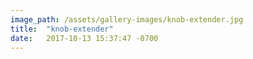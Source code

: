 ```yaml
---
image_path: /assets/gallery-images/knob-extender.jpg
title:  "knob-extender"
date:   2017-10-13 15:37:47 -0700
---
```


